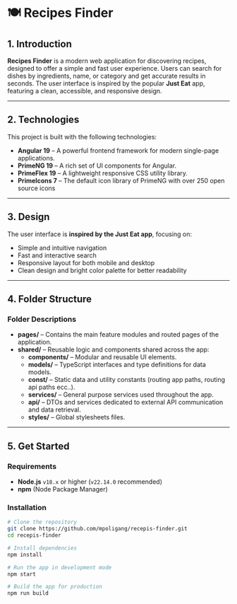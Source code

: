 # 🍽️ Recipes Finder

## 1. Introduction

**Recipes Finder** is a modern web application for discovering recipes, designed to offer a simple and fast user experience. Users can search for dishes by ingredients, name, or category and get accurate results in seconds. The user interface is inspired by the popular **Just Eat** app, featuring a clean, accessible, and responsive design.

---

## 2. Technologies

This project is built with the following technologies:

- **Angular 19** – A powerful frontend framework for modern single-page applications.
- **PrimeNG 19** – A rich set of UI components for Angular.
- **PrimeFlex 19** – A lightweight responsive CSS utility library.
- **PrimeIcons 7** – The default icon library of PrimeNG with over 250 open source icons

---

## 3. Design

The user interface is **inspired by the Just Eat app**, focusing on:

- Simple and intuitive navigation
- Fast and interactive search
- Responsive layout for both mobile and desktop
- Clean design and bright color palette for better readability

---

## 4. Folder Structure

### Folder Descriptions

- **pages/** – Contains the main feature modules and routed pages of the application.
- **shared/** – Reusable logic and components shared across the app:
  - **components/** – Modular and reusable UI elements.
  - **models/** – TypeScript interfaces and type definitions for data models.
  - **const/** – Static data and utility constants (routing app paths, routing api paths ecc..).
  - **services/** – General purpose services used throughout the app.
  - **api/** – DTOs and services dedicated to external API communication and data retrieval.
  - **styles/** – Global stylesheets files.

---

## 5. Get Started

### Requirements

- **Node.js** `v18.x` or higher (`v22.14.0` recommended)
- **npm** (Node Package Manager)

### Installation

```bash
# Clone the repository
git clone https://github.com/mpoligang/recepis-finder.git
cd recepis-finder

# Install dependencies
npm install

# Run the app in development mode
npm start

# Build the app for production
npm run build
```
